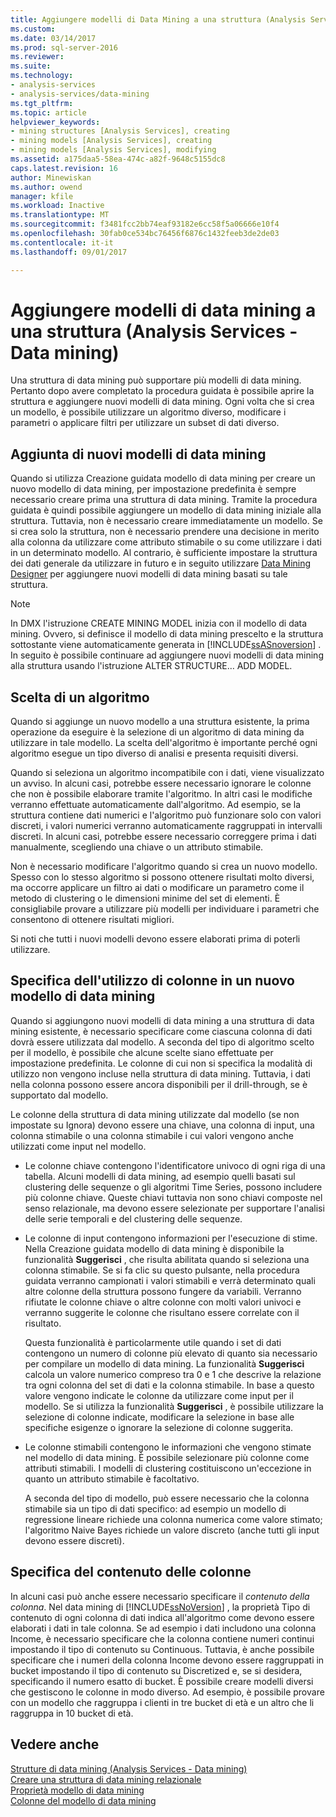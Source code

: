 ```yaml
---
title: Aggiungere modelli di Data Mining a una struttura (Analysis Services - Data Mining) | Documenti Microsoft
ms.custom: 
ms.date: 03/14/2017
ms.prod: sql-server-2016
ms.reviewer: 
ms.suite: 
ms.technology:
- analysis-services
- analysis-services/data-mining
ms.tgt_pltfrm: 
ms.topic: article
helpviewer_keywords:
- mining structures [Analysis Services], creating
- mining models [Analysis Services], creating
- mining models [Analysis Services], modifying
ms.assetid: a175daa5-58ea-474c-a82f-9648c5155dc8
caps.latest.revision: 16
author: Minewiskan
ms.author: owend
manager: kfile
ms.workload: Inactive
ms.translationtype: MT
ms.sourcegitcommit: f3481fcc2bb74eaf93182e6cc58f5a06666e10f4
ms.openlocfilehash: 30fab0ce534bc76456f6876c1432feeb3de2de03
ms.contentlocale: it-it
ms.lasthandoff: 09/01/2017

---
```

# <a name="add-mining-models-to-a-structure-analysis-services---data-mining"></a>Aggiungere modelli di data mining a una struttura (Analysis Services - Data mining)
  Una struttura di data mining può supportare più modelli di data mining. Pertanto dopo avere completato la procedura guidata è possibile aprire la struttura e aggiungere nuovi modelli di data mining. Ogni volta che si crea un modello, è possibile utilizzare un algoritmo diverso, modificare i parametri o applicare filtri per utilizzare un subset di dati diverso.  
  
## <a name="adding-new-mining-models"></a>Aggiunta di nuovi modelli di data mining  
 Quando si utilizza Creazione guidata modello di data mining per creare un nuovo modello di data mining, per impostazione predefinita è sempre necessario creare prima una struttura di data mining. Tramite la procedura guidata è quindi possibile aggiungere un modello di data mining iniziale alla struttura. Tuttavia, non è necessario creare immediatamente un modello. Se si crea solo la struttura, non è necessario prendere una decisione in merito alla colonna da utilizzare come attributo stimabile o su come utilizzare i dati in un determinato modello. Al contrario, è sufficiente impostare la struttura dei dati generale da utilizzare in futuro e in seguito utilizzare [Data Mining Designer](../../analysis-services/data-mining/data-mining-designer.md) per aggiungere nuovi modelli di data mining basati su tale struttura.  
  
> [!NOTE]  
>  In DMX l'istruzione CREATE MINING MODEL inizia con il modello di data mining. Ovvero, si definisce il modello di data mining prescelto e la struttura sottostante viene automaticamente generata in [!INCLUDE[ssASnoversion](../../includes/ssasnoversion-md.md)] . In seguito è possibile continuare ad aggiungere nuovi modelli di data mining alla struttura usando l'istruzione ALTER STRUCTURE… ADD MODEL.  
  
## <a name="choosing-an-algorithm"></a>Scelta di un algoritmo  
 Quando si aggiunge un nuovo modello a una struttura esistente, la prima operazione da eseguire è la selezione di un algoritmo di data mining da utilizzare in tale modello. La scelta dell'algoritmo è importante perché ogni algoritmo esegue un tipo diverso di analisi e presenta requisiti diversi.  
  
 Quando si seleziona un algoritmo incompatibile con i dati, viene visualizzato un avviso. In alcuni casi, potrebbe essere necessario ignorare le colonne che non è possibile elaborare tramite l'algoritmo. In altri casi le modifiche verranno effettuate automaticamente dall'algoritmo. Ad esempio, se la struttura contiene dati numerici e l'algoritmo può funzionare solo con valori discreti, i valori numerici verranno automaticamente raggruppati in intervalli discreti. In alcuni casi, potrebbe essere necessario correggere prima i dati manualmente, scegliendo una chiave o un attributo stimabile.  
  
 Non è necessario modificare l'algoritmo quando si crea un nuovo modello. Spesso con lo stesso algoritmo si possono ottenere risultati molto diversi, ma occorre applicare un filtro ai dati o modificare un parametro come il metodo di clustering o le dimensioni minime del set di elementi. È consigliabile provare a utilizzare più modelli per individuare i parametri che consentono di ottenere risultati migliori.  
  
 Si noti che tutti i nuovi modelli devono essere elaborati prima di poterli utilizzare.  
  
## <a name="specifying-the-usage-of-columns-in-a-new-mining-model"></a>Specifica dell'utilizzo di colonne in un nuovo modello di data mining  
 Quando si aggiungono nuovi modelli di data mining a una struttura di data mining esistente, è necessario specificare come ciascuna colonna di dati dovrà essere utilizzata dal modello. A seconda del tipo di algoritmo scelto per il modello, è possibile che alcune scelte siano effettuate per impostazione predefinita. Le colonne di cui non si specifica la modalità di utilizzo non vengono incluse nella struttura di data mining. Tuttavia, i dati nella colonna possono essere ancora disponibili per il drill-through, se è supportato dal modello.  
  
 Le colonne della struttura di data mining utilizzate dal modello (se non impostate su Ignora) devono essere una chiave, una colonna di input, una colonna stimabile o una colonna stimabile i cui valori vengono anche utilizzati come input nel modello.  
  
-   Le colonne chiave contengono l'identificatore univoco di ogni riga di una tabella. Alcuni modelli di data mining, ad esempio quelli basati sul clustering delle sequenze o gli algoritmi Time Series, possono includere più colonne chiave. Queste chiavi tuttavia non sono chiavi composte nel senso relazionale, ma devono essere selezionate per supportare l'analisi delle serie temporali e del clustering delle sequenze.  
  
-   Le colonne di input contengono informazioni per l'esecuzione di stime. Nella Creazione guidata modello di data mining è disponibile la funzionalità **Suggerisci** , che risulta abilitata quando si seleziona una colonna stimabile. Se si fa clic su questo pulsante, nella procedura guidata verranno campionati i valori stimabili e verrà determinato quali altre colonne della struttura possono fungere da variabili. Verranno rifiutate le colonne chiave o altre colonne con molti valori univoci e verranno suggerite le colonne che risultano essere correlate con il risultato.  
  
     Questa funzionalità è particolarmente utile quando i set di dati contengono un numero di colonne più elevato di quanto sia necessario per compilare un modello di data mining. La funzionalità **Suggerisci** calcola un valore numerico compreso tra 0 e 1 che descrive la relazione tra ogni colonna del set di dati e la colonna stimabile. In base a questo valore vengono indicate le colonne da utilizzare come input per il modello. Se si utilizza la funzionalità **Suggerisci** , è possibile utilizzare la selezione di colonne indicate, modificare la selezione in base alle specifiche esigenze o ignorare la selezione di colonne suggerita.  
  
-   Le colonne stimabili contengono le informazioni che vengono stimate nel modello di data mining. È possibile selezionare più colonne come attributi stimabili. I modelli di clustering costituiscono un'eccezione in quanto un attributo stimabile è facoltativo.  
  
     A seconda del tipo di modello, può essere necessario che la colonna stimabile sia un tipo di dati specifico: ad esempio un modello di regressione lineare richiede una colonna numerica come valore stimato; l'algoritmo Naive Bayes richiede un valore discreto (anche tutti gli input devono essere discreti).  
  
## <a name="specifying-column-content"></a>Specifica del contenuto delle colonne  
 In alcuni casi può anche essere necessario specificare il *contenuto della colonna*. Nel data mining di [!INCLUDE[ssNoVersion](../../includes/ssnoversion-md.md)] , la proprietà Tipo di contenuto di ogni colonna di dati indica all'algoritmo come devono essere elaborati i dati in tale colonna. Se ad esempio i dati includono una colonna Income, è necessario specificare che la colonna contiene numeri continui impostando il tipo di contenuto su Continuous. Tuttavia, è anche possibile specificare che i numeri della colonna Income devono essere raggruppati in bucket impostando il tipo di contenuto su Discretized e, se si desidera, specificando il numero esatto di bucket. È possibile creare modelli diversi che gestiscono le colonne in modo diverso. Ad esempio, è possibile provare con un modello che raggruppa i clienti in tre bucket di età e un altro che li raggruppa in 10 bucket di età.  
  
## <a name="see-also"></a>Vedere anche  
 [Strutture di data mining &#40;Analysis Services - Data mining&#41;](../../analysis-services/data-mining/mining-structures-analysis-services-data-mining.md)   
 [Creare una struttura di data mining relazionale](../../analysis-services/data-mining/create-a-relational-mining-structure.md)   
 [Proprietà modello di data mining](../../analysis-services/data-mining/mining-model-properties.md)   
 [Colonne del modello di data mining](../../analysis-services/data-mining/mining-model-columns.md)  
  
  

